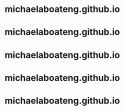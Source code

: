 # michaelaboateng.github.io
# michaelaboateng.github.io
# michaelaboateng.github.io
# michaelaboateng.github.io
# michaelaboateng.github.io
